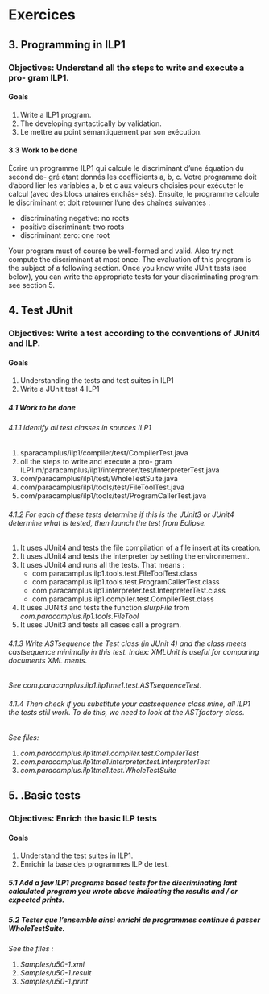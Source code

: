 # Exercices
## 3. Programming in ILP1
### __Objectives__:  Understand all the steps to write and execute a pro- gram ILP1.
#### Goals
1. Write a ILP1 program.
2. The developing syntactically by validation.
3. Le mettre au point sémantiquement par son exécution.

#### 3.3 Work to be done
Écrire un programme ILP1 qui calcule le discriminant d’une équation du second de- gré étant donnés les coefficients a, b, c. Votre programme doit d’abord lier les variables a, b et c aux valeurs choisies pour exécuter le calcul (avec des blocs unaires enchâs- sés). Ensuite, le programme calcule le discriminant et doit retourner l’une des chaînes suivantes :

* discriminating negative: no roots
* positive discriminant: two roots
* discriminant zero: one root

Your program must of course be well-formed and valid. Also try not compute
the discriminant at most once. The evaluation of this program is the subject of a following section.
Once you know write JUnit tests (see below), you can write the appropriate tests for your discriminating program: see section 5.

## 4. Test JUnit
### __Objectives__: Write a test according to the conventions of JUnit4 and ILP.
#### Goals
1. Understanding the tests and test suites in ILP1
2. Write a JUnit test 4 ILP1

##### 4.1 Work to be done

###### 4.1.1 Identify all test classes in sources ILP1
1. sparacamplus/ilp1/compiler/test/CompilerTest.java
2. oll the steps to write and execute a pro- gram ILP1.m/paracamplus/ilp1/interpreter/test/InterpreterTest.java
3. com/paracamplus/ilp1/test/WholeTestSuite.java
4. com/paracamplus/ilp1/tools/test/FileToolTest.java
5. com/paracamplus/ilp1/tools/test/ProgramCallerTest.java

###### 4.1.2 For each of these tests determine if this is the JUnit3 or JUnit4 determine what is tested, then launch the test from Eclipse.
1. It uses JUnit4 and tests the file compilation of a file insert at its creation.
2. It uses JUnit4 and tests the interpreter by setting the environnement.
3. It uses JUnit4 and runs all the tests. That means :
    * com.paracamplus.ilp1.tools.test.FileToolTest.class
    * com.paracamplus.ilp1.tools.test.ProgramCallerTest.class
    * com.paracamplus.ilp1.interpreter.test.InterpreterTest.class
    * com.paracamplus.ilp1.compiler.test.CompilerTest.class
4. It uses JUNit3 and tests the function *slurpFile* from *com.paracamplus.ilp1.tools.FileTool*
5. It uses JUnit3 and tests all cases call a program.

###### 4.1.3 Write ASTsequence the Test class (in JUnit 4) and the class meets castsequence minimally in this test. Index: XMLUnit is useful for comparing documents XML ments.
*See com.paracamplus.ilp1.ilp1tme1.test.ASTsequenceTest*.

###### 4.1.4 Then check if you substitute your castsequence class mine, all ILP1 the tests still work. To do this, we need to look at the ASTfactory class.
*See files:*

1. *com.paracamplus.ilp1tme1.compiler.test.CompilerTest*
2. *com.paracamplus.ilp1tme1.interpreter.test.InterpreterTest*
3. *com.paracamplus.ilp1tme1.test.WholeTestSuite* 

## 5. .Basic tests
### __Objectives__: Enrich the basic ILP tests
#### Goals
1. Understand the test suites in ILP1.
2. Enrichir la base des programmes ILP de test.

##### 5.1 Add a few ILP1 programs based tests for the discriminating lant calculated program you wrote above indicating the results and / or expected prints.
##### 5.2 Tester que l’ensemble ainsi enrichi de programmes continue à passer WholeTestSuite.

*See the files :*

1. *Samples/u50-1.xml*
2. *Samples/u50-1.result*
3. *Samples/u50-1.print* 
